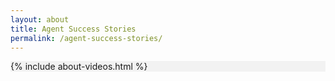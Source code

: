 ```yaml
---
layout: about
title: Agent Success Stories
permalink: /agent-success-stories/
---
```

<div class="col-lg-12" style="background: #F2F2F2;">

  {% include about-videos.html %}
</div>
